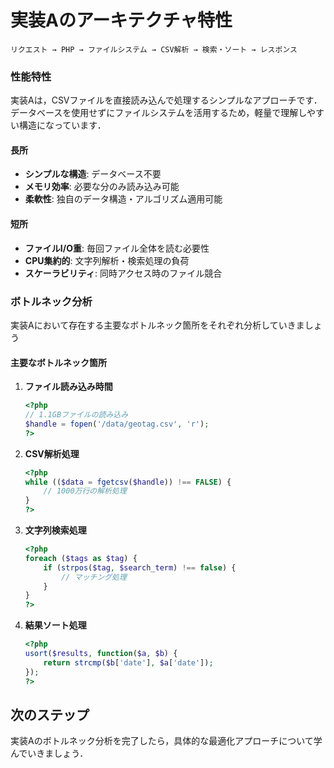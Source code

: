 # 実装Aのアーキテクチャ特性

```
リクエスト → PHP → ファイルシステム → CSV解析 → 検索・ソート → レスポンス
```

### 性能特性

実装Aは，CSVファイルを直接読み込んで処理するシンプルなアプローチです．データベースを使用せずにファイルシステムを活用するため，軽量で理解しやすい構造になっています．

#### 長所
- **シンプルな構造**: データベース不要
- **メモリ効率**: 必要な分のみ読み込み可能
- **柔軟性**: 独自のデータ構造・アルゴリズム適用可能

#### 短所
- **ファイルI/O重**: 毎回ファイル全体を読む必要性
- **CPU集約的**: 文字列解析・検索処理の負荷
- **スケーラビリティ**: 同時アクセス時のファイル競合

### ボトルネック分析
実装Aにおいて存在する主要なボトルネック箇所をそれぞれ分析していきましょう

#### 主要なボトルネック箇所

1. **ファイル読み込み時間**
   ```php
   <?php
   // 1.1GBファイルの読み込み
   $handle = fopen('/data/geotag.csv', 'r');
   ?>
   ```

2. **CSV解析処理**
   ```php
   <?php
   while (($data = fgetcsv($handle)) !== FALSE) {
       // 1000万行の解析処理
   }
   ?>
   ```

3. **文字列検索処理**
   ```php
   <?php
   foreach ($tags as $tag) {
       if (strpos($tag, $search_term) !== false) {
           // マッチング処理
       }
   }
   ?>
   ```

4. **結果ソート処理**
   ```php
   <?php
   usort($results, function($a, $b) {
       return strcmp($b['date'], $a['date']);
   });
   ?>
   ```

## 次のステップ

実装Aのボトルネック分析を完了したら，具体的な最適化アプローチについて学んでいきましょう．
